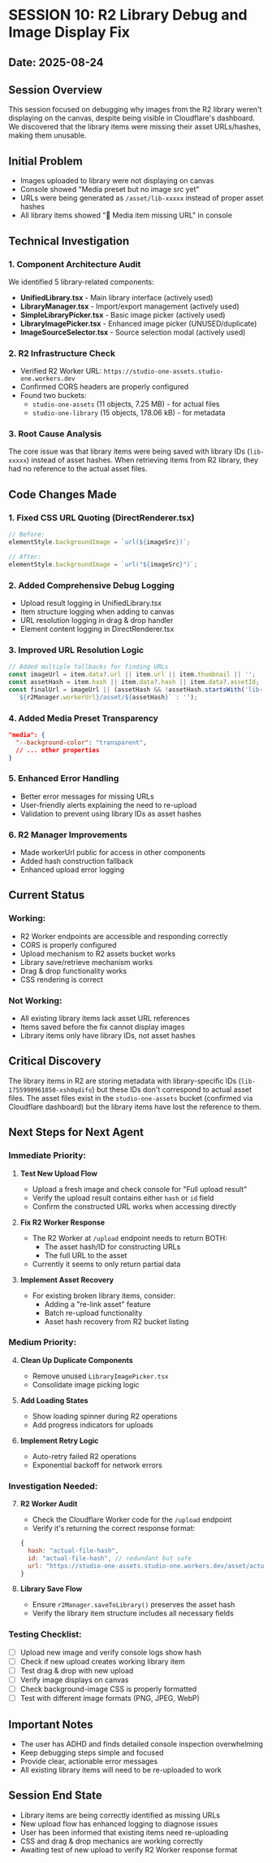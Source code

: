 # SESSION 10: R2 Library Debug and Image Display Fix

## Date: 2025-08-24

## Session Overview
This session focused on debugging why images from the R2 library weren't displaying on the canvas, despite being visible in Cloudflare's dashboard. We discovered that the library items were missing their asset URLs/hashes, making them unusable.

## Initial Problem
- Images uploaded to library were not displaying on canvas
- Console showed "Media preset but no image src yet"
- URLs were being generated as `/asset/lib-xxxxx` instead of proper asset hashes
- All library items showed "🔧 Media item missing URL" in console

## Technical Investigation

### 1. Component Architecture Audit
We identified 5 library-related components:
- **UnifiedLibrary.tsx** - Main library interface (actively used)
- **LibraryManager.tsx** - Import/export management (actively used)
- **SimpleLibraryPicker.tsx** - Basic image picker (actively used)
- **LibraryImagePicker.tsx** - Enhanced image picker (UNUSED/duplicate)
- **ImageSourceSelector.tsx** - Source selection modal (actively used)

### 2. R2 Infrastructure Check
- Verified R2 Worker URL: `https://studio-one-assets.studio-one.workers.dev`
- Confirmed CORS headers are properly configured
- Found two buckets:
  - `studio-one-assets` (11 objects, 7.25 MB) - for actual files
  - `studio-one-library` (15 objects, 178.06 kB) - for metadata

### 3. Root Cause Analysis
The core issue was that library items were being saved with library IDs (`lib-xxxxx`) instead of asset hashes. When retrieving items from R2 library, they had no reference to the actual asset files.

## Code Changes Made

### 1. Fixed CSS URL Quoting (DirectRenderer.tsx)
```javascript
// Before:
elementStyle.backgroundImage = `url(${imageSrc})`;

// After:
elementStyle.backgroundImage = `url("${imageSrc}")`;
```

### 2. Added Comprehensive Debug Logging
- Upload result logging in UnifiedLibrary.tsx
- Item structure logging when adding to canvas
- URL resolution logging in drag & drop handler
- Element content logging in DirectRenderer.tsx

### 3. Improved URL Resolution Logic
```javascript
// Added multiple fallbacks for finding URLs
const imageUrl = item.data?.url || item.url || item.thumbnail || '';
const assetHash = item.hash || item.data?.hash || item.data?.assetId;
const finalUrl = imageUrl || (assetHash && !assetHash.startsWith('lib-') ? 
  `${r2Manager.workerUrl}/asset/${assetHash}` : '');
```

### 4. Added Media Preset Transparency
```json
"media": {
  "--background-color": "transparent",
  // ... other properties
}
```

### 5. Enhanced Error Handling
- Better error messages for missing URLs
- User-friendly alerts explaining the need to re-upload
- Validation to prevent using library IDs as asset hashes

### 6. R2 Manager Improvements
- Made workerUrl public for access in other components
- Added hash construction fallback
- Enhanced upload error logging

## Current Status

### Working:
- R2 Worker endpoints are accessible and responding correctly
- CORS is properly configured
- Upload mechanism to R2 assets bucket works
- Library save/retrieve mechanism works
- Drag & drop functionality works
- CSS rendering is correct

### Not Working:
- All existing library items lack asset URL references
- Items saved before the fix cannot display images
- Library items only have library IDs, not asset hashes

## Critical Discovery
The library items in R2 are storing metadata with library-specific IDs (`lib-1755990961850-xsh0qdifo`) but these IDs don't correspond to actual asset files. The asset files exist in the `studio-one-assets` bucket (confirmed via Cloudflare dashboard) but the library items have lost the reference to them.

## Next Steps for Next Agent

### Immediate Priority:
1. **Test New Upload Flow**
   - Upload a fresh image and check console for "Full upload result"
   - Verify the upload result contains either `hash` or `id` field
   - Confirm the constructed URL works when accessing directly

2. **Fix R2 Worker Response**
   - The R2 Worker at `/upload` endpoint needs to return BOTH:
     - The asset hash/ID for constructing URLs
     - The full URL to the asset
   - Currently it seems to only return partial data

3. **Implement Asset Recovery**
   - For existing broken library items, consider:
     - Adding a "re-link asset" feature
     - Batch re-upload functionality
     - Asset hash recovery from R2 bucket listing

### Medium Priority:
4. **Clean Up Duplicate Components**
   - Remove unused `LibraryImagePicker.tsx`
   - Consolidate image picking logic

5. **Add Loading States**
   - Show loading spinner during R2 operations
   - Add progress indicators for uploads

6. **Implement Retry Logic**
   - Auto-retry failed R2 operations
   - Exponential backoff for network errors

### Investigation Needed:
7. **R2 Worker Audit**
   - Check the Cloudflare Worker code for the `/upload` endpoint
   - Verify it's returning the correct response format:
   ```javascript
   {
     hash: "actual-file-hash",
     id: "actual-file-hash", // redundant but safe
     url: "https://studio-one-assets.studio-one.workers.dev/asset/actual-file-hash"
   }
   ```

8. **Library Save Flow**
   - Ensure `r2Manager.saveToLibrary()` preserves the asset hash
   - Verify the library item structure includes all necessary fields

### Testing Checklist:
- [ ] Upload new image and verify console logs show hash
- [ ] Check if new upload creates working library item
- [ ] Test drag & drop with new upload
- [ ] Verify image displays on canvas
- [ ] Check background-image CSS is properly formatted
- [ ] Test with different image formats (PNG, JPEG, WebP)

## Important Notes
- The user has ADHD and finds detailed console inspection overwhelming
- Keep debugging steps simple and focused
- Provide clear, actionable error messages
- All existing library items will need to be re-uploaded to work

## Session End State
- Library items are being correctly identified as missing URLs
- New upload flow has enhanced logging to diagnose issues
- User has been informed that existing items need re-uploading
- CSS and drag & drop mechanics are working correctly
- Awaiting test of new upload to verify R2 Worker response format